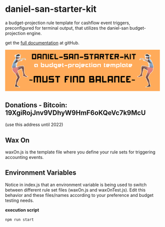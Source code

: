 # daniel-san-starter-kit
a budget-projection rule template for cashflow event triggers, preconfigured for terminal output, that utilizes the daniel-san budget-projection engine.

get the [full documentation](https://github.com/jaredboice/daniel-san) at gitHub.

![Daniel-San](screenshots/daniel-san-starter-kit-logo.png 'Daniel-San')

## Donations - Bitcoin: 19XgiRojJnv9VDhyW9HmF6oKQeVc7k9McU 
(use this address until 2022)

## Wax On
waxOn.js is the template file where you define your rule sets for triggering accounting events.

## Environment Variables
Notice in index.js that an environment variable is being used to switch between different rule set files (waxOn.js and waxOnTest.js). Edit this behavior and these files/names according to your preference and budget testing needs.

**execution script**
```javascript
npm run start
```